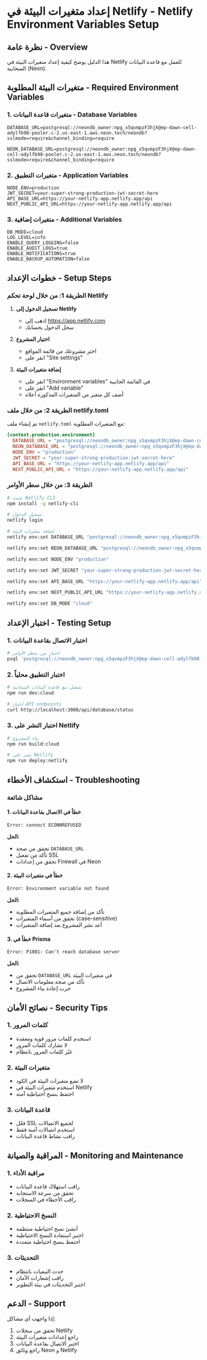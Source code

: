 # إعداد متغيرات البيئة في Netlify - Netlify Environment Variables Setup

## نظرة عامة - Overview

هذا الدليل يوضح كيفية إعداد متغيرات البيئة في Netlify للعمل مع قاعدة البيانات السحابية (Neon).

## متغيرات البيئة المطلوبة - Required Environment Variables

### 1. متغيرات قاعدة البيانات - Database Variables

```
DATABASE_URL=postgresql://neondb_owner:npg_x5qvmpzF3hjX@ep-dawn-cell-adylfb98-pooler.c-2.us-east-1.aws.neon.tech/neondb?sslmode=require&channel_binding=require

NEON_DATABASE_URL=postgresql://neondb_owner:npg_x5qvmpzF3hjX@ep-dawn-cell-adylfb98-pooler.c-2.us-east-1.aws.neon.tech/neondb?sslmode=require&channel_binding=require
```

### 2. متغيرات التطبيق - Application Variables

```
NODE_ENV=production
JWT_SECRET=your-super-strong-production-jwt-secret-here
API_BASE_URL=https://your-netlify-app.netlify.app/api
NEXT_PUBLIC_API_URL=https://your-netlify-app.netlify.app/api
```

### 3. متغيرات إضافية - Additional Variables

```
DB_MODE=cloud
LOG_LEVEL=info
ENABLE_QUERY_LOGGING=false
ENABLE_AUDIT_LOGS=true
ENABLE_NOTIFICATIONS=true
ENABLE_BACKUP_AUTOMATION=false
```

## خطوات الإعداد - Setup Steps

### الطريقة 1: من خلال لوحة تحكم Netlify

1. **تسجيل الدخول إلى Netlify**
   - اذهب إلى https://app.netlify.com
   - سجل الدخول بحسابك

2. **اختيار المشروع**
   - اختر مشروعك من قائمة المواقع
   - انقر على "Site settings"

3. **إضافة متغيرات البيئة**
   - انقر على "Environment variables" في القائمة الجانبية
   - انقر على "Add variable"
   - أضف كل متغير من المتغيرات المذكورة أعلاه

### الطريقة 2: من خلال ملف netlify.toml

تم إنشاء ملف `netlify.toml` مع المتغيرات المطلوبة:

```toml
[context.production.environment]
  DATABASE_URL = "postgresql://neondb_owner:npg_x5qvmpzF3hjX@ep-dawn-cell-adylfb98-pooler.c-2.us-east-1.aws.neon.tech/neondb?sslmode=require&channel_binding=require"
  NEON_DATABASE_URL = "postgresql://neondb_owner:npg_x5qvmpzF3hjX@ep-dawn-cell-adylfb98-pooler.c-2.us-east-1.aws.neon.tech/neondb?sslmode=require&channel_binding=require"
  NODE_ENV = "production"
  JWT_SECRET = "your-super-strong-production-jwt-secret-here"
  API_BASE_URL = "https://your-netlify-app.netlify.app/api"
  NEXT_PUBLIC_API_URL = "https://your-netlify-app.netlify.app/api"
```

### الطريقة 3: من خلال سطر الأوامر

```bash
# تثبيت Netlify CLI
npm install -g netlify-cli

# تسجيل الدخول
netlify login

# إضافة متغيرات البيئة
netlify env:set DATABASE_URL "postgresql://neondb_owner:npg_x5qvmpzF3hjX@ep-dawn-cell-adylfb98-pooler.c-2.us-east-1.aws.neon.tech/neondb?sslmode=require&channel_binding=require"

netlify env:set NEON_DATABASE_URL "postgresql://neondb_owner:npg_x5qvmpzF3hjX@ep-dawn-cell-adylfb98-pooler.c-2.us-east-1.aws.neon.tech/neondb?sslmode=require&channel_binding=require"

netlify env:set NODE_ENV "production"

netlify env:set JWT_SECRET "your-super-strong-production-jwt-secret-here"

netlify env:set API_BASE_URL "https://your-netlify-app.netlify.app/api"

netlify env:set NEXT_PUBLIC_API_URL "https://your-netlify-app.netlify.app/api"

netlify env:set DB_MODE "cloud"
```

## اختبار الإعداد - Testing Setup

### 1. اختبار الاتصال بقاعدة البيانات

```bash
# اختبار من سطر الأوامر
psql 'postgresql://neondb_owner:npg_x5qvmpzF3hjX@ep-dawn-cell-adylfb98-pooler.c-2.us-east-1.aws.neon.tech/neondb?sslmode=require&channel_binding=require' -c "SELECT 'Neon Database Connected' as status;"
```

### 2. اختبار التطبيق محلياً

```bash
# تشغيل مع قاعدة البيانات السحابية
npm run dev:cloud

# اختبار API endpoints
curl http://localhost:3000/api/database/status
```

### 3. اختبار النشر على Netlify

```bash
# بناء المشروع
npm run build:cloud

# نشر على Netlify
npm run deploy:netlify
```

## استكشاف الأخطاء - Troubleshooting

### مشاكل شائعة

#### 1. خطأ في الاتصال بقاعدة البيانات
```
Error: connect ECONNREFUSED
```

**الحل:**
- تحقق من صحة `DATABASE_URL`
- تأكد من تفعيل SSL
- تحقق من إعدادات Firewall في Neon

#### 2. خطأ في متغيرات البيئة
```
Error: Environment variable not found
```

**الحل:**
- تأكد من إضافة جميع المتغيرات المطلوبة
- تحقق من أسماء المتغيرات (case-sensitive)
- أعد نشر المشروع بعد إضافة المتغيرات

#### 3. خطأ في Prisma
```
Error: P1001: Can't reach database server
```

**الحل:**
- تحقق من `DATABASE_URL` في متغيرات البيئة
- تأكد من صحة معلومات الاتصال
- جرب إعادة بناء المشروع

## نصائح الأمان - Security Tips

### 1. كلمات المرور
- استخدم كلمات مرور قوية ومعقدة
- لا تشارك كلمات المرور
- غيّر كلمات المرور بانتظام

### 2. متغيرات البيئة
- لا تضع متغيرات البيئة في الكود
- استخدم متغيرات البيئة في Netlify
- احتفظ بنسخ احتياطية آمنة

### 3. قاعدة البيانات
- فعّل SSL لجميع الاتصالات
- استخدم اتصالات آمنة فقط
- راقب نشاط قاعدة البيانات

## المراقبة والصيانة - Monitoring and Maintenance

### 1. مراقبة الأداء
- راقب استهلاك قاعدة البيانات
- تحقق من سرعة الاستجابة
- راقب الأخطاء في السجلات

### 2. النسخ الاحتياطية
- أنشئ نسخ احتياطية منتظمة
- اختبر استعادة النسخ الاحتياطية
- احتفظ بنسخ احتياطية متعددة

### 3. التحديثات
- حدث التبعيات بانتظام
- راقب إشعارات الأمان
- اختبر التحديثات في بيئة التطوير

## الدعم - Support

إذا واجهت أي مشاكل:
1. تحقق من سجلات Netlify
2. راجع إعدادات متغيرات البيئة
3. اختبر الاتصال بقاعدة البيانات
4. راجع وثائق Neon و Netlify